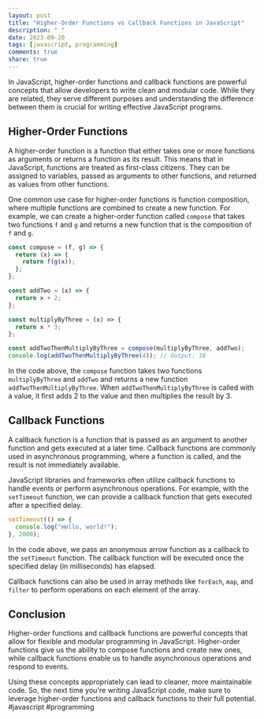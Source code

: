 ```yaml
---
layout: post
title: "Higher-Order Functions vs Callback Functions in JavaScript"
description: " "
date: 2023-09-20
tags: [javascript, programming]
comments: true
share: true
---
```


In JavaScript, higher-order functions and callback functions are powerful concepts that allow developers to write clean and modular code. While they are related, they serve different purposes and understanding the difference between them is crucial for writing effective JavaScript programs.

## Higher-Order Functions
A higher-order function is a function that either takes one or more functions as arguments or returns a function as its result. This means that in JavaScript, functions are treated as first-class citizens. They can be assigned to variables, passed as arguments to other functions, and returned as values from other functions.

One common use case for higher-order functions is function composition, where multiple functions are combined to create a new function. For example, we can create a higher-order function called `compose` that takes two functions `f` and `g` and returns a new function that is the composition of `f` and `g`.

```javascript
const compose = (f, g) => {
  return (x) => {
    return f(g(x));
  };
};

const addTwo = (x) => {
  return x + 2;
};

const multiplyByThree = (x) => {
  return x * 3;
};

const addTwoThenMultiplyByThree = compose(multiplyByThree, addTwo);
console.log(addTwoThenMultiplyByThree(4)); // Output: 18
```

In the code above, the `compose` function takes two functions `multiplyByThree` and `addTwo` and returns a new function `addTwoThenMultiplyByThree`. When `addTwoThenMultiplyByThree` is called with a value, it first adds 2 to the value and then multiplies the result by 3.

## Callback Functions
A callback function is a function that is passed as an argument to another function and gets executed at a later time. Callback functions are commonly used in asynchronous programming, where a function is called, and the result is not immediately available.

JavaScript libraries and frameworks often utilize callback functions to handle events or perform asynchronous operations. For example, with the `setTimeout` function, we can provide a callback function that gets executed after a specified delay.

```javascript
setTimeout(() => {
  console.log("Hello, world!");
}, 2000);
```

In the code above, we pass an anonymous arrow function as a callback to the `setTimeout` function. The callback function will be executed once the specified delay (in milliseconds) has elapsed.

Callback functions can also be used in array methods like `forEach`, `map`, and `filter` to perform operations on each element of the array.

## Conclusion
Higher-order functions and callback functions are powerful concepts that allow for flexible and modular programming in JavaScript. Higher-order functions give us the ability to compose functions and create new ones, while callback functions enable us to handle asynchronous operations and respond to events.

Using these concepts appropriately can lead to cleaner, more maintainable code. So, the next time you're writing JavaScript code, make sure to leverage higher-order functions and callback functions to their full potential. #javascript #programming